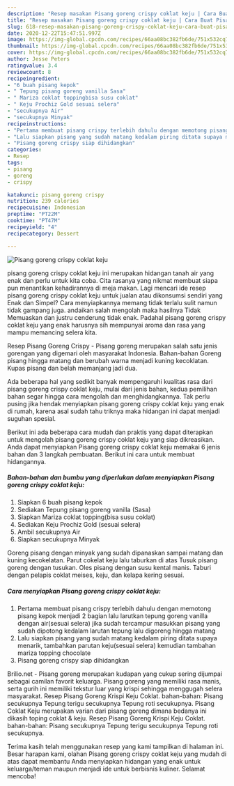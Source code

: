 ```yaml
---
description: "Resep masakan Pisang goreng crispy coklat keju | Cara Buat Pisang goreng crispy coklat keju Yang Enak Banget"
title: "Resep masakan Pisang goreng crispy coklat keju | Cara Buat Pisang goreng crispy coklat keju Yang Enak Banget"
slug: 618-resep-masakan-pisang-goreng-crispy-coklat-keju-cara-buat-pisang-goreng-crispy-coklat-keju-yang-enak-banget
date: 2020-12-22T15:47:51.997Z
image: https://img-global.cpcdn.com/recipes/66aa08bc382fb6de/751x532cq70/pisang-goreng-crispy-coklat-keju-foto-resep-utama.jpg
thumbnail: https://img-global.cpcdn.com/recipes/66aa08bc382fb6de/751x532cq70/pisang-goreng-crispy-coklat-keju-foto-resep-utama.jpg
cover: https://img-global.cpcdn.com/recipes/66aa08bc382fb6de/751x532cq70/pisang-goreng-crispy-coklat-keju-foto-resep-utama.jpg
author: Jesse Peters
ratingvalue: 3.4
reviewcount: 8
recipeingredient:
- "6 buah pisang kepok"
- " Tepung pisang goreng vanilla Sasa"
- " Mariza coklat toppingbisa susu coklat"
- " Keju Prochiz Gold sesuai selera"
- "secukupnya Air"
- "secukupnya Minyak"
recipeinstructions:
- "Pertama membuat pisang crispy terlebih dahulu dengan memotong pisang kepok menjadi 2 bagian lalu larutkan tepung goreng vanilla dengan air(sesuai selera) jika sudah tercampur masukkan pisang yang sudah dipotong kedalam larutan tepung lalu digoreng hingga matang"
- "Lalu siapkan pisang yang sudah matang kedalam piring ditata supaya menarik, tambahkan parutan keju(sesuai selera) kemudian tambahan mariza topping chocolate"
- "Pisang goreng crispy siap dihidangkan"
categories:
- Resep
tags:
- pisang
- goreng
- crispy

katakunci: pisang goreng crispy 
nutrition: 239 calories
recipecuisine: Indonesian
preptime: "PT22M"
cooktime: "PT47M"
recipeyield: "4"
recipecategory: Dessert

---
```



![Pisang goreng crispy coklat keju](https://img-global.cpcdn.com/recipes/66aa08bc382fb6de/751x532cq70/pisang-goreng-crispy-coklat-keju-foto-resep-utama.jpg)


pisang goreng crispy coklat keju ini merupakan hidangan tanah air yang enak dan perlu untuk kita coba. Cita rasanya yang nikmat membuat siapa pun menantikan kehadirannya di meja makan.
Lagi mencari ide resep pisang goreng crispy coklat keju untuk jualan atau dikonsumsi sendiri yang Enak dan Simpel? Cara menyiapkannya memang tidak terlalu sulit namun tidak gampang juga. andaikan salah mengolah maka hasilnya Tidak Memuaskan dan justru cenderung tidak enak. Padahal pisang goreng crispy coklat keju yang enak harusnya sih mempunyai aroma dan rasa yang mampu memancing selera kita.

Resep Pisang Goreng Crispy - Pisang goreng merupakan salah satu jenis gorengan yang digemari oleh masyarakat Indonesia. Bahan-bahan Goreng pisang hingga matang dan berubah warna menjadi kuning kecoklatan. Kupas pisang dan belah memanjang jadi dua.

Ada beberapa hal yang sedikit banyak mempengaruhi kualitas rasa dari pisang goreng crispy coklat keju, mulai dari jenis bahan, kedua pemilihan bahan segar hingga cara mengolah dan menghidangkannya. Tak perlu pusing jika hendak menyiapkan pisang goreng crispy coklat keju yang enak di rumah, karena asal sudah tahu triknya maka hidangan ini dapat menjadi suguhan spesial.


Berikut ini ada beberapa cara mudah dan praktis yang dapat diterapkan untuk mengolah pisang goreng crispy coklat keju yang siap dikreasikan. Anda dapat menyiapkan Pisang goreng crispy coklat keju memakai 6 jenis bahan dan 3 langkah pembuatan. Berikut ini cara untuk membuat hidangannya.

<!--inarticleads1-->

##### Bahan-bahan dan bumbu yang diperlukan dalam menyiapkan Pisang goreng crispy coklat keju:

1. Siapkan 6 buah pisang kepok
1. Sediakan  Tepung pisang goreng vanilla (Sasa)
1. Siapkan  Mariza coklat topping(bisa susu coklat)
1. Sediakan  Keju Prochiz Gold (sesuai selera)
1. Ambil secukupnya Air
1. Siapkan secukupnya Minyak


Goreng pisang dengan minyak yang sudah dipanaskan sampai matang dan kuning kecokelatan. Parut cokelat keju lalu taburkan di atas Tusuk pisang goreng dengan tusukan. Oles pisang dengan susu kental manis. Taburi dengan pelapis coklat meises, keju, dan kelapa kering sesuai. 

<!--inarticleads2-->

##### Cara menyiapkan Pisang goreng crispy coklat keju:

1. Pertama membuat pisang crispy terlebih dahulu dengan memotong pisang kepok menjadi 2 bagian lalu larutkan tepung goreng vanilla dengan air(sesuai selera) jika sudah tercampur masukkan pisang yang sudah dipotong kedalam larutan tepung lalu digoreng hingga matang
1. Lalu siapkan pisang yang sudah matang kedalam piring ditata supaya menarik, tambahkan parutan keju(sesuai selera) kemudian tambahan mariza topping chocolate
1. Pisang goreng crispy siap dihidangkan


Brilio.net - Pisang goreng merupakan kudapan yang cukup sering dijumpai sebagai camilan favorit keluarga. Pisang goreng yang memiliki rasa manis, serta gurih ini memiliki tekstur luar yang krispi sehingga menggugah selera masyarakat. Resep Pisang Goreng Krispi Keju Coklat. bahan-bahan: Pisang secukupnya Tepung terigu secukupnya Tepung roti secukupnya. Pisang Coklat Keju merupakan varian dari pisang goreng dimana bedanya ini dikasih toping coklat &amp; keju. Resep Pisang Goreng Krispi Keju Coklat. bahan-bahan: Pisang secukupnya Tepung terigu secukupnya Tepung roti secukupnya. 

Terima kasih telah menggunakan resep yang kami tampilkan di halaman ini. Besar harapan kami, olahan Pisang goreng crispy coklat keju yang mudah di atas dapat membantu Anda menyiapkan hidangan yang enak untuk keluarga/teman maupun menjadi ide untuk berbisnis kuliner. Selamat mencoba!

